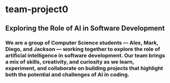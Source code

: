# team-project0
## Exploring the Role of AI in Software Development
### We are a group of Computer Science students — Alex, Mark, Diego, and Jackson — working together to explore the role of artificial intelligence in software development. Our team brings a mix of skills, creativity, and curiosity as we learn, experiment, and collaborate on building projects that highlight both the potential and challenges of AI in coding.
